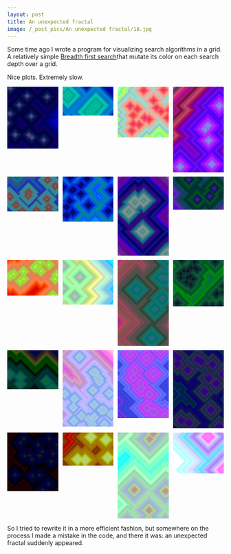```yaml
---
layout: post
title: An unexpected fractal
image: /_post_pics/An unexpected fractal/18.jpg
---
```


Some time ago I wrote a program for visualizing search algorithms in a grid. A relatively simple [Breadth first search](https://en.wikipedia.org/wiki/Breadth-first_search)that mutate its color on each search depth over a grid.

Nice plots. Extremely slow.

<div style="display: grid; grid-template-columns: repeat(4, 1fr); gap: 10px;">
  <img src="_post_pics/An unexpected fractal/0.jpg" alt="Image 1" style="width: 100%; max-width: 200px; max-height: 200px; object-fit: cover;">
  <img src="_post_pics/An unexpected fractal/1.jpg" alt="Image 2" style="width: 100%; max-width: 200px; max-height: 200px; object-fit: cover;">
  <img src="_post_pics/An unexpected fractal/10.jpg" alt="Image 3" style="width: 100%; max-width: 200px; max-height: 200px; object-fit: cover;">
  <img src="_post_pics/An unexpected fractal/11.jpg" alt="Image 4" style="width: 100%; max-width: 200px; max-height: 200px; object-fit: cover;">
  <img src="_post_pics/An unexpected fractal/12.jpg" alt="Image 5" style="width: 100%; max-width: 200px; max-height: 200px; object-fit: cover;">
  <img src="_post_pics/An unexpected fractal/13.jpg" alt="Image 6" style="width: 100%; max-width: 200px; max-height: 200px; object-fit: cover;">
  <img src="_post_pics/An unexpected fractal/14.jpg" alt="Image 7" style="width: 100%; max-width: 200px; max-height: 200px; object-fit: cover;">
  <img src="_post_pics/An unexpected fractal/15.jpg" alt="Image 8" style="width: 100%; max-width: 200px; max-height: 200px; object-fit: cover;">
  <img src="_post_pics/An unexpected fractal/16.jpg" alt="Image 9" style="width: 100%; max-width: 200px; max-height: 200px; object-fit: cover;">
  <img src="_post_pics/An unexpected fractal/17.jpg" alt="Image 10" style="width: 100%; max-width: 200px; max-height: 200px; object-fit: cover;">
  <img src="_post_pics/An unexpected fractal/18.jpg" alt="Image 11" style="width: 100%; max-width: 200px; max-height: 200px; object-fit: cover;">
  <img src="_post_pics/An unexpected fractal/19.jpg" alt="Image 12" style="width: 100%; max-width: 200px; max-height: 200px; object-fit: cover;">
  <img src="_post_pics/An unexpected fractal/2.jpg" alt="Image 13" style="width: 100%; max-width: 200px; max-height: 200px; object-fit: cover;">
  <img src="_post_pics/An unexpected fractal/3.jpg" alt="Image 14" style="width: 100%; max-width: 200px; max-height: 200px; object-fit: cover;">
  <img src="_post_pics/An unexpected fractal/4.jpg" alt="Image 15" style="width: 100%; max-width: 200px; max-height: 200px; object-fit: cover;">
  <img src="_post_pics/An unexpected fractal/5.jpg" alt="Image 16" style="width: 100%; max-width: 200px; max-height: 200px; object-fit: cover;">
  <img src="_post_pics/An unexpected fractal/6.jpg" alt="Image 17" style="width: 100%; max-width: 200px; max-height: 200px; object-fit: cover;">
  <img src="_post_pics/An unexpected fractal/7.jpg" alt="Image 18" style="width: 100%; max-width: 200px; max-height: 200px; object-fit: cover;">
  <img src="_post_pics/An unexpected fractal/8.jpg" alt="Image 19" style="width: 100%; max-width: 200px; max-height: 200px; object-fit: cover;">
  <img src="_post_pics/An unexpected fractal/9.jpg" alt="Image 20" style="width: 100%; max-width: 200px; max-height: 200px; object-fit: cover;">
</div>

So I tried to rewrite it in a more efficient fashion, but somewhere on the process I made a mistake in the code, and there it was: an unexpected fractal suddenly appeared.


